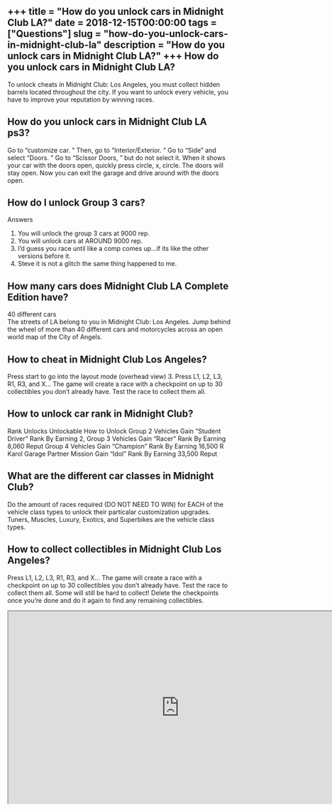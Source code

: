 +++
title = "How do you unlock cars in Midnight Club LA?"
date = 2018-12-15T00:00:00
tags = ["Questions"]
slug = "how-do-you-unlock-cars-in-midnight-club-la"
description = "How do you unlock cars in Midnight Club LA?"
+++
How do you unlock cars in Midnight Club LA?
-------------------------------------------

To unlock cheats in Midnight Club: Los Angeles, you must collect hidden barrels located throughout the city. If you want to unlock every vehicle, you have to improve your reputation by winning races.

How do you unlock cars in Midnight Club LA ps3?
-----------------------------------------------

Go to “customize car. ” Then, go to “Interior/Exterior. ” Go to “Side” and select “Doors. ” Go to “Scissor Doors, ” but do not select it. When it shows your car with the doors open, quickly press circle, x, circle. The doors will stay open. Now you can exit the garage and drive around with the doors open.

How do I unlock Group 3 cars?
-----------------------------

Answers

1. You will unlock the group 3 cars at 9000 rep.
2. You will unlock cars at AROUND 9000 rep.
3. I’d guess you race until like a comp comes up…if its like the other versions before it.
4. Steve it is not a glitch the same thing happened to me.

How many cars does Midnight Club LA Complete Edition have?
----------------------------------------------------------

40 different cars  
The streets of LA belong to you in Midnight Club: Los Angeles. Jump behind the wheel of more than 40 different cars and motorcycles across an open world map of the City of Angels.

How to cheat in Midnight Club Los Angeles?
------------------------------------------

Press start to go into the layout mode (overhead view) 3. Press L1, L2, L3, R1, R3, and X… The game will create a race with a checkpoint on up to 30 collectibles you don’t already have. Test the race to collect them all.

How to unlock car rank in Midnight Club?
----------------------------------------

Rank Unlocks Unlockable How to Unlock Group 2 Vehicles Gain “Student Driver” Rank By Earning 2, Group 3 Vehicles Gain “Racer” Rank By Earning 8,060 Reput Group 4 Vehicles Gain “Champion” Rank By Earning 16,500 R Karol Garage Partner Mission Gain “Idol” Rank By Earning 33,500 Reput

What are the different car classes in Midnight Club?
----------------------------------------------------

Do the amount of races required (DO NOT NEED TO WIN) for EACH of the vehicle class types to unlock their particalar customization upgrades. Tuners, Muscles, Luxury, Exotics, and Superbikes are the vehicle class types.

How to collect collectibles in Midnight Club Los Angeles?
---------------------------------------------------------

Press L1, L2, L3, R1, R3, and X… The game will create a race with a checkpoint on up to 30 collectibles you don’t already have. Test the race to collect them all. Some will still be hard to collect! Delete the checkpoints once you’re done and do it again to find any remaining collectibles.

<iframe allow="accelerometer; autoplay; clipboard-write; encrypted-media; gyroscope; picture-in-picture" allowfullscreen="" class="__youtube_prefs__  epyt-is-override  no-lazyload" data-no-lazy="1" data-origheight="433" data-origwidth="770" data-skipgform_ajax_framebjll="" height="433" id="_ytid_29896" loading="lazy" src="https://www.youtube.com/embed/H2A8CoGY5Qo?enablejsapi=1&autoplay=0&cc_load_policy=0&cc_lang_pref=&iv_load_policy=1&loop=0&modestbranding=0&rel=1&fs=1&playsinline=0&autohide=2&theme=dark&color=red&controls=1&" title="YouTube player" width="770"></iframe>